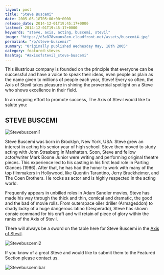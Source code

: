 ```yaml
---
layout: post
title: "Steve Buscemi"
date: 2005-05-18T05:00:00+0000
release_date: 2014-12-01T19:45:17+0000
lastmod: 2014-12-01T19:45:17+0000
keywords: "steve, axis, acting, buscemi, stevil"
image: "https://d3e878vmunx8cm.cloudfront.net/assets/buscemi4.jpg"
permalink: "/p/steve-buscemi/"
summary: "Originally published Wednesday May, 18th 2005"
category: featured-steves
hashtag: "#axisofstevil_steve-buscemi"
---
```


[id_1]: https://d3e878vmunx8cm.cloudfront.net/assets/buscemi4.jpg "Stevebuscemi1"[id_2]: https://d3e878vmunx8cm.cloudfront.net/assets/buscemi3.jpg "Stevebuscemi2"[id_3]: https://d3e878vmunx8cm.cloudfront.net/assets/buscemimural.gif "Stevebuscemibar"
This illustrious company is founded on the principle that everyone can be successful and have a voice to speak their ideas, even people as plain as the name given to millions of people each year, Steve! Every so often, the Axis of Stevil takes pleasure in shining the proverbial spotlight on a Steve who shows excellence in their field.

In an ongoing effort to promote success, The Axis of Stevil would like to salute you:

## STEVE BUSCEMI ##

![Stevebuscemi1][id_1]

Steve Buscemi was born in Brooklyn, New York, USA. Steve grew an interest in acting his senior year of high school. Steve then moved to study acting with John Strasberg in Manhattan. Soon, Steve and fellow actor/writer Mark Boone Junior were writing and performing original theatre pieces. This experience led to his casting in his first lead role in Parting Glances (1986). After that, he has had the honor to work with many of the top filmmakers in Hollywood, like Quentin Tarantino, Jerry Bruckheimer, and The Coen Brothers. He rocks as actor and is highly respected in the acting world.

Frequently appears in unbilled roles in Adam Sandler movies, Steve has made his way through the thick and thin, comical and dramatic, the good and the bad of movie rolls. From outerspace oiler driller (Armageddon) to shady lacky of a huge dangerous latino (Desperado), Steve has shown consie command for his craft and will retain of piece of glory within the ranks of the Axis of Stevil.

There will always be a sword on the table here for Steve Buscemi in the [Axis of Stevil](/ "Axis of Stevil").

![Stevebuscemi2][id_2]

If you know of a great Steve and would like to submit them to the Featured Section please [contact](/contact) us.

![Stevebuscemibar][id_3]

